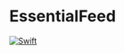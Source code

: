 # EssentialFeed
[![Swift](https://github.com/alexeybolv/EssentialFeed/actions/workflows/CI.yml/badge.svg)](https://github.com/alexeybolv/EssentialFeed/actions/workflows/CI.yml)
